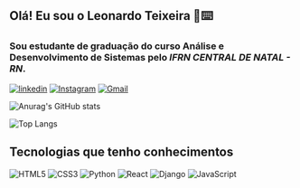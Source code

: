 ## Olá! Eu sou o Leonardo Teixeira 🫡⌨️ 
### Sou estudante de graduação do curso Análise e Desenvolvimento de Sistemas pelo *IFRN CENTRAL DE NATAL - RN*.


[![linkedin](https://img.shields.io/badge/LinkedIn-0077B5?style=for-the-badge&logo=linkedin&logoColor=white)](https://www.linkedin.com/in/leomttx/)
[![Instagram](https://img.shields.io/badge/-Instagram-%23E4405F?style=for-the-badge&logo=instagram&logoColor=white)]([https://www.instagram.com/SEUUSERNAME/](https://www.instagram.com/leomttx))
	[![Gmail](https://img.shields.io/badge/Gmail-333333?style=for-the-badge&logo=gmail&logoColor=red)](mailto:leo.job2022@gmail.com)

![Anurag's GitHub stats](https://github-readme-stats.vercel.app/api?username=leomttx&show_icons=true&theme=radical)

![Top Langs](https://github-readme-stats-git-masterrstaa-rickstaa.vercel.app/api/top-langs/?username=leomttx&layout=compact&bg_color=000&border_color=30A3DC&title_color=E94D5F&text_color=FFF)

## Tecnologias que tenho conhecimentos

![HTML5](https://img.shields.io/badge/HTML5-E34F26?style=for-the-badge&logo=html5&logoColor=white)
![CSS3](https://img.shields.io/badge/CSS3-1572B6?style=for-the-badge&logo=css3&logoColor=white)
![Python](https://img.shields.io/badge/python-3670A0?style=for-the-badge&logo=python&logoColor=ffdd54)
![React](https://img.shields.io/badge/React-20232A?style=for-the-badge&logo=react&logoColor=61DAFB)
![Django](https://img.shields.io/badge/django-%23092E20.svg?style=for-the-badge&logo=django&logoColor=white)
![JavaScript](https://img.shields.io/badge/JavaScript-F7DF1E?style=for-the-badge&logo=javascript&logoColor=black)


